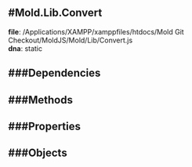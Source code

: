 
#Mold.Lib.Convert
---------------------------------------

__file__: /Applications/XAMPP/xamppfiles/htdocs/Mold Git Checkout/MoldJS/Mold/Lib/Convert.js  
__dna__: static  


	






###Dependencies
--------------




   
###Methods
--------------
 

 
  
###Properties
-------------


 

###Objects
------------



		
